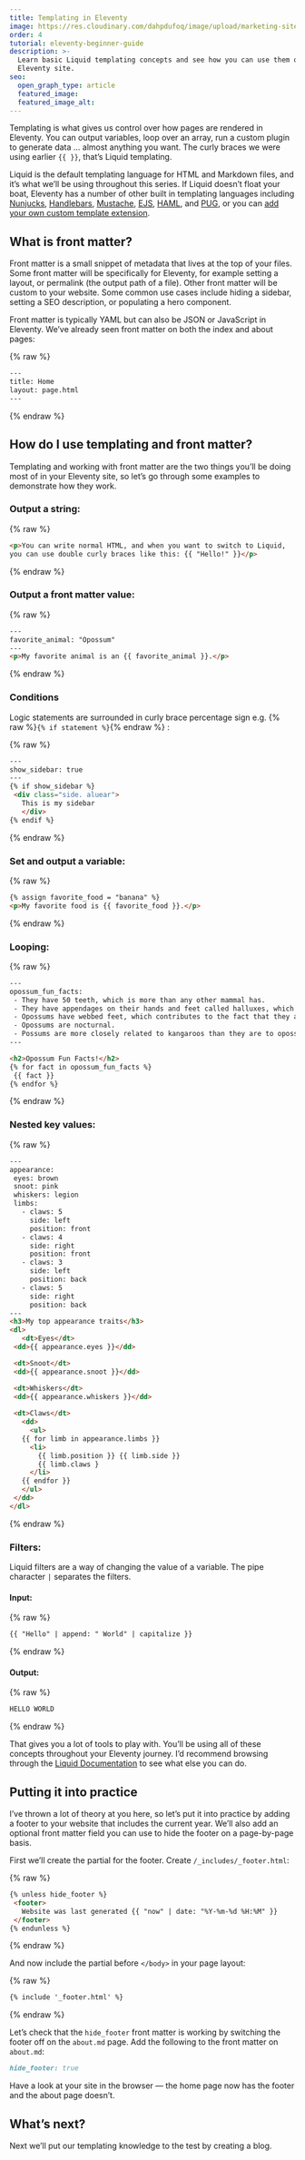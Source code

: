 ```yaml
---
title: Templating in Eleventy
image: https://res.cloudinary.com/dahpdufoq/image/upload/marketing-site/eleventy-beginner-tutorial-4-templating.png
order: 4
tutorial: eleventy-beginner-guide
description: >-
  Learn basic Liquid templating concepts and see how you can use them on your
  Eleventy site.
seo:
  open_graph_type: article
  featured_image:
  featured_image_alt:
---
```


Templating is what gives us control over how pages are rendered in Eleventy. You can output variables, loop over an array, run a custom plugin to generate data … almost anything you want. The curly braces we were using earlier `{{ }}`, that’s Liquid templating.

Liquid is the default templating language for HTML and Markdown files, and it’s what we’ll be using throughout this series. If Liquid doesn’t float your boat, Eleventy has a number of other built in templating languages including [Nunjucks](https://www.11ty.dev/docs/languages/nunjucks/), [Handlebars](https://www.11ty.dev/docs/languages/handlebars/), [Mustache](https://www.11ty.dev/docs/languages/mustache/), [EJS](https://www.11ty.dev/docs/languages/ejs/), [HAML](https://www.11ty.dev/docs/languages/haml/), and [PUG](https://www.11ty.dev/docs/languages/pug/), or you can [add your own custom template extension](https://www.11ty.dev/docs/languages/custom/).

## What is front matter?

Front matter is a small snippet of metadata that lives at the top of your files. Some front matter will be specifically for Eleventy, for example setting a layout, or permalink (the output path of a file). Other front matter will be custom to your website. Some common use cases include hiding a sidebar, setting a SEO description, or populating a hero component.

Front matter is typically YAML but can also be JSON or JavaScript in Eleventy. We’ve already seen front matter on both the index and about pages:

{% raw %}
 ```html
---
title: Home
layout: page.html
---
```
{% endraw %}


## How do I use templating and front matter?

Templating and working with front matter are the two things you’ll be doing most of in your Eleventy site, so let’s go through some examples to demonstrate how they work.

### Output a string:


{% raw %}
 ```html
<p>You can write normal HTML, and when you want to switch to Liquid, 
you can use double curly braces like this: {{ "Hello!" }}</p>
```
{% endraw %}


### Output a front matter value:


{% raw %}
 ```html
---
favorite_animal: "Opossum"
---
<p>My favorite animal is an {{ favorite_animal }}.</p>
```
{% endraw %}


### Conditions

Logic statements are surrounded in curly brace percentage sign e.g. {% raw %}`{% if statement %}`{% endraw %} \:

{% raw %}
 ```html
---
show_sidebar: true
---
{% if show_sidebar %}
  <div class="side. aluear">
    This is my sidebar
	</div>
{% endif %}
```
{% endraw %}


### Set and output a variable:


{% raw %}
 ```html
{% assign favorite_food = "banana" %}
<p>My favorite food is {{ favorite_food }}.</p>
```
{% endraw %}


### Looping:


{% raw %}
 ```html
---
opossum_fun_facts:
  - They have 50 teeth, which is more than any other mammal has.
  - They have appendages on their hands and feet called halluxes, which function in a manner similar to a human's thumbs.
  - Opossums have webbed feet, which contributes to the fact that they are strong swimmers.
  - Opossums are nocturnal.
  - Possums are more closely related to kangaroos than they are to opossums.
---

<h2>Opossum Fun Facts!</h2>
{% for fact in opossum_fun_facts %}
  {{ fact }}
{% endfor %}
```
{% endraw %}


### Nested key values:


{% raw %}
 ```html
---
appearance:
  eyes: brown
  snoot: pink
  whiskers: legion
  limbs:
    - claws: 5
      side: left
      position: front
    - claws: 4
      side: right
      position: front
    - claws: 3
      side: left
      position: back
    - claws: 5
      side: right
      position: back
---
<h3>My top appearance traits</h3>
<dl>
	<dt>Eyes</dt>
  <dd>{{ appearance.eyes }}</dd>

  <dt>Snoot</dt>
  <dd>{{ appearance.snoot }}</dd>

  <dt>Whiskers</dt>
  <dd>{{ appearance.whiskers }}</dd>
	
  <dt>Claws</dt>
	<dd>
	  <ul>
    {{ for limb in appearance.limbs }}
      <li>
        {{ limb.position }} {{ limb.side }} 
        {{ limb.claws }
      </li>
    {{ endfor }}
    </ul>
  </dd>
</dl>
```
{% endraw %}


### Filters:

Liquid filters are a way of changing the value of a variable. The pipe character `|` separates the filters.

#### Input:

{% raw %}
 ```html
{{ "Hello" | append: " World" | capitalize }}
```
{% endraw %}


#### Output:


{% raw %}
 ```html
HELLO WORLD
```
{% endraw %}

That gives you a lot of tools to play with. You’ll be using all of these concepts throughout your Eleventy journey. I’d recommend browsing through the [Liquid Documentation](https://shopify.github.io/liquid/basics/introduction/) to see what else you can do.

## Putting it into practice

I’ve thrown a lot of theory at you here, so let’s put it into practice by adding a footer to your website that includes the current year. We’ll also add an optional front matter field you can use to hide the footer on a page-by-page basis.

First we’ll create the partial for the footer. Create `/_includes/_footer.html`\:

{% raw %}
 ```html
{% unless hide_footer %}
  <footer>
    Website was last generated {{ "now" | date: "%Y-%m-%d %H:%M" }}
  </footer>
{% endunless %}
```
{% endraw %}

And now include the partial before `</body>` in your page layout:

{% raw %}
 ```html
{% include '_footer.html' %}
```
{% endraw %}

Let’s check that the `hide_footer` front matter is working by switching the footer off on the `about.md` page. Add the following to the front matter on `about.md`\:

```markdown
hide_footer: true
```

Have a look at your site in the browser — the home page now has the footer and the about page doesn’t.

## What’s next?

Next we’ll put our templating knowledge to the test by creating a blog.
